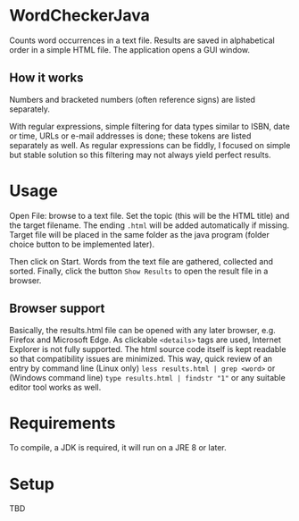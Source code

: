 # WordCheckerJava
Counts word occurrences in a text file. Results are saved in alphabetical order in a simple HTML file. The application opens a GUI window.

## How it works
Numbers and bracketed numbers (often reference signs) are listed separately.

With regular expressions, simple filtering for data types similar to ISBN, date or time, URLs or e-mail addresses is done; these tokens are listed separately as well. As regular expressions can be fiddly, I focused on simple but stable solution so this filtering may not always yield perfect results.

# Usage
Open File: browse to a text file. Set the topic (this will be the HTML title) and the target filename. The ending `.html` will be added automatically if missing. Target file will be placed in the same folder as the java program (folder choice button to be implemented later).

Then click on Start. Words from the text file are gathered, collected and sorted. Finally, click the button `Show Results` to open the result file in a browser.

## Browser support
Basically, the results.html file can be opened with any later browser, e.g. Firefox and Microsoft Edge.
As clickable `<details>` tags are used, Internet Explorer is not fully supported. The html source code itself is kept readable so that compatibility issues are minimized. This way, quick review of an entry by command line (Linux only) `less results.html | grep <word>` or (Windows command line) `type results.html | findstr "1"` or any suitable editor tool works as well.

# Requirements
To compile, a JDK is required, it will run on a JRE 8 or later.

# Setup
TBD